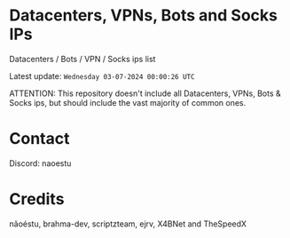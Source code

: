 # Datacenters, VPNs, Bots and Socks IPs
 
Datacenters / Bots / VPN / Socks ips list

Latest update: `Wednesday 03-07-2024 00:00:26 UTC` 

ATTENTION: This repository doesn't include all Datacenters, VPNs, Bots & Socks ips, 
but should include the vast majority of common ones.

# Contact
Discord: naoestu

# Credits
nãoéstu, brahma-dev, scriptzteam, ejrv, X4BNet and TheSpeedX
